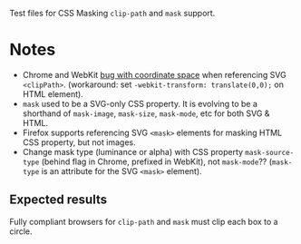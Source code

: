 Test files for CSS Masking `clip-path` and `mask` support.

# Notes
- Chrome and WebKit [bug with coordinate space](https://code.google.com/p/chromium/issues/detail?id=417370) when referencing SVG `<clipPath>`. (workaround: set `-webkit-transform: translate(0,0);` on HTML element).
- `mask` used to be a SVG-only CSS property. It is evolving to be a shorthand of `mask-image`, `mask-size`, `mask-mode`, etc for both SVG & HTML.
- Firefox supports referencing SVG `<mask>` elements for masking HTML CSS property, but not images.
- Change mask type (luminance or alpha) with CSS property `mask-source-type` (behind flag in Chrome, prefixed in WebKit), not `mask-mode`?? (`mask-type` is an attribute for the SVG `<mask>` element).

## Expected results

Fully compliant browsers for `clip-path` and `mask` must clip each box to a circle.
